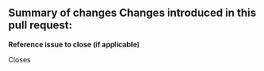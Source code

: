 **Summary of changes**
Changes introduced in this pull request:
- 


**Reference issue to close (if applicable)**
<!-- Include the issue reference this pull request is connected to -->
<!--(e.g. Closes #1)-->
Closes 
